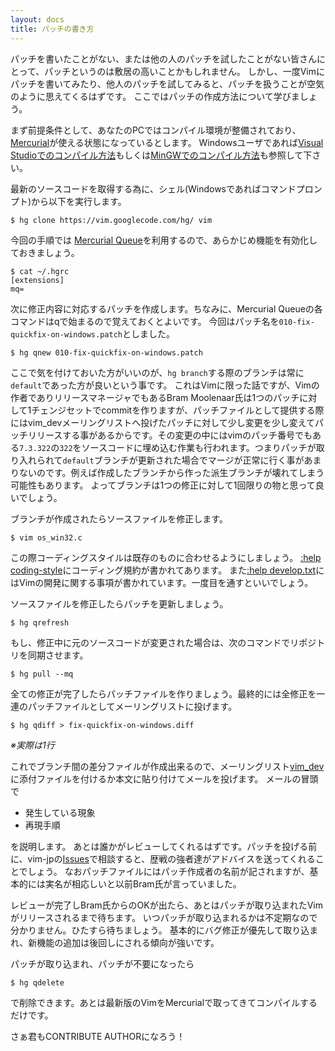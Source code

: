 ```yaml
---
layout: docs
title: パッチの書き方
---
```


パッチを書いたことがない、または他の人のパッチを試したことがない皆さんにとって、パッチというのは敷居の高いことかもしれません。
しかし、一度Vimにパッチを書いてみたり、他人のパッチを試してみると、パッチを扱うことが空気のように思えてくるはずです。
ここではパッチの作成方法について学びましょう。

まず前提条件として、あなたのPCではコンパイル環境が整備されており、[Mercurial](http://mercurial.selenic.com/)が使える状態になっているとします。
Windowsユーザであれば[Visual Studioでのコンパイル方法](http://vim-jp.org/docs/build_windows_msvc.html)もしくは[MinGWでのコンパイル方法](http://vim-jp.org/docs/build_windows_mingw.html)も参照して下さい。

最新のソースコードを取得する為に、シェル(Windowsであればコマンドプロンプト)から以下を実行します。

    $ hg clone https://vim.googlecode.com/hg/ vim

今回の手順では [Mercurial Queue](http://mercurial.selenic.com/wiki/JapaneseMqExtension)を利用するので、あらかじめ機能を有効化しておきましょう。

    $ cat ~/.hgrc
    [extensions]
    mq=

次に修正内容に対応するパッチを作成します。ちなみに、Mercurial Queueの各コマンドはqで始まるので覚えておくとよいです。
今回はパッチ名を`010-fix-quickfix-on-windows.patch`としました。

    $ hg qnew 010-fix-quickfix-on-windows.patch

ここで気を付けておいた方がいいのが、`hg branch`する際のブランチは常に`default`であった方が良いという事です。
これはVimに限った話ですが、Vimの作者でありリリースマネージャでもあるBram Moolenaar氏は1つのパッチに対して1チェンジセットでcommitを作りますが、パッチファイルとして提供する際にはvim\_devメーリングリストへ投げたパッチに対して少し変更を少し変えてパッチリリースする事があるからです。その変更の中にはvimのパッチ番号でもある`7.3.322`の`322`をソースコードに埋め込む作業も行われます。つまりパッチが取り入れられて`default`ブランチが更新された場合でマージが正常に行く事があまりないのです。例えば作成したブランチから作った派生ブランチが壊れてしまう可能性もあります。
よってブランチは1つの修正に対して1回限りの物と思って良いでしょう。

ブランチが作成されたらソースファイルを修正します。

    $ vim os_win32.c

この際コーディングスタイルは既存のものに合わせるようにしましょう。
[:help coding-style](http://vim-jp.org/vimdoc-ja/develop.html#coding-style)にコーディング規約が書かれてあります。
また[:help develop.txt](http://vim-jp.org/vimdoc-ja/develop.html)にはVimの開発に関する事項が書かれています。一度目を通すといいでしょう。

ソースファイルを修正したらパッチを更新しましょう。

    $ hg qrefresh

もし、修正中に元のソースコードが変更された場合は、次のコマンドでリポジトリを同期させます。

    $ hg pull --mq

全ての修正が完了したらパッチファイルを作りましょう。最終的には全修正を一連のパッチファイルとしてメーリングリストに投げます。

    $ hg qdiff > fix-quickfix-on-windows.diff

*※実際は1行*

これでブランチ間の差分ファイルが作成出来るので、メーリングリスト[vim\_dev](https://groups.google.com/forum/#!forum/vim_dev)に添付ファイルを付けるか本文に貼り付けてメールを投げます。
メールの冒頭で

- 発生している現象
- 再現手順

を説明します。
あとは誰かがレビューしてくれるはずです。パッチを投げる前に、vim-jpの[Issues](http://github.com/vim-jp/issues/issues)で相談すると、歴戦の強者達がアドバイスを送ってくれることでしょう。
なおパッチファイルにはパッチ作成者の名前が記されますが、基本的には実名が相応しいと以前Bram氏が言っていました。

レビューが完了しBram氏からのOKが出たら、あとはパッチが取り込まれたVimがリリースされるまで待ちます。
いつパッチが取り込まれるかは不定期なので分かりません。ひたすら待ちましょう。
基本的にバグ修正が優先して取り込まれ、新機能の追加は後回しにされる傾向が強いです。

パッチが取り込まれ、パッチが不要になったら

    $ hg qdelete

で削除できます。あとは最新版のVimをMercurialで取ってきてコンパイルするだけです。

さぁ君もCONTRIBUTE AUTHORになろう！
